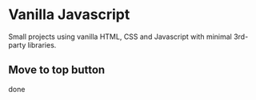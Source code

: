 # Vanilla Javascript

Small projects using vanilla HTML, CSS and Javascript with minimal 3rd-party libraries.

## Move to top button

done